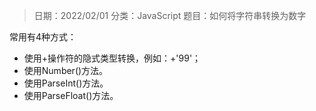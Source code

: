 > 日期：2022/02/01
分类：JavaScript
题目：如何将字符串转换为数字

常用有4种方式：

- 使用+操作符的隐式类型转换，例如：+'99'；
- 使用Number()方法。
- 使用ParseInt()方法。
- 使用ParseFloat()方法。

